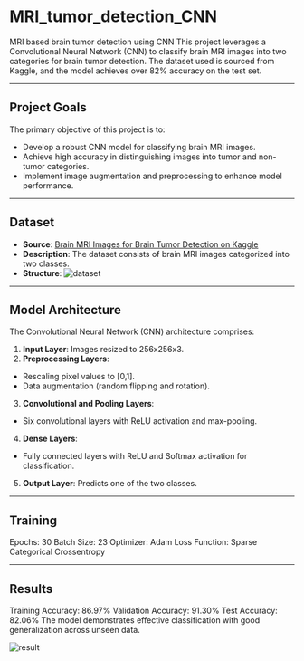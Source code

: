 # MRI_tumor_detection_CNN
MRI based brain tumor detection using CNN
This project leverages a Convolutional Neural Network (CNN) to classify brain MRI images into two categories for brain tumor detection. The dataset used is sourced from Kaggle, and the model achieves over 82% accuracy on the test set.

---

## Project Goals
The primary objective of this project is to:
- Develop a robust CNN model for classifying brain MRI images.
- Achieve high accuracy in distinguishing images into tumor and non-tumor categories.
- Implement image augmentation and preprocessing to enhance model performance.
  
---

## Dataset
- **Source**: [Brain MRI Images for Brain Tumor Detection on Kaggle](https://www.kaggle.com/datasets/navoneel/brain-mri-images-for-brain-tumor-detection)
- **Description**: The dataset consists of brain MRI images categorized into two classes.
- **Structure**:
![dataset](https://github.com/user-attachments/assets/8627c372-80dc-4beb-99db-3fd08c797909)

---

## Model Architecture
The Convolutional Neural Network (CNN) architecture comprises:
1. **Input Layer**: Images resized to 256x256x3.
2. **Preprocessing Layers**:
 - Rescaling pixel values to [0,1].
 - Data augmentation (random flipping and rotation).
3. **Convolutional and Pooling Layers**:
 - Six convolutional layers with ReLU activation and max-pooling.
4. **Dense Layers**:
 - Fully connected layers with ReLU and Softmax activation for classification.
5. **Output Layer**: Predicts one of the two classes.

---


## Training
Epochs: 30
Batch Size: 23
Optimizer: Adam
Loss Function: Sparse Categorical Crossentropy

---

## Results
Training Accuracy: 86.97%
Validation Accuracy: 91.30%
Test Accuracy: 82.06%
The model demonstrates effective classification with good generalization across unseen data.

![result](https://github.com/user-attachments/assets/32c2ec72-c270-4b20-aa36-fee0beb57038)

